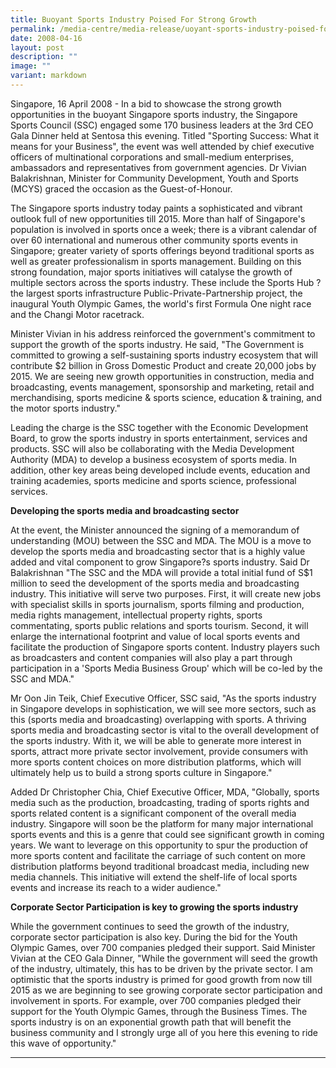 ```yaml
---
title: Buoyant Sports Industry Poised For Strong Growth
permalink: /media-centre/media-release/uoyant-sports-industry-poised-for-strong-growth/
date: 2008-04-16
layout: post
description: ""
image: ""
variant: markdown
---
```


Singapore, 16 April 2008 - In a bid to showcase the strong growth opportunities in the buoyant Singapore sports industry, the Singapore Sports Council (SSC) engaged some 170 business leaders at the 3rd CEO Gala Dinner held at Sentosa this evening. Titled "Sporting Success: What it means for your Business", the event was well attended by chief executive officers of multinational corporations and small-medium enterprises, ambassadors and representatives from government agencies. Dr Vivian Balakrishnan, Minister for Community Development, Youth and Sports (MCYS) graced the occasion as the Guest-of-Honour.

The Singapore sports industry today paints a sophisticated and vibrant outlook full of new opportunities till 2015. More than half of Singapore's population is involved in sports once a week; there is a vibrant calendar of over 60 international and numerous other community sports events in Singapore; greater variety of sports offerings beyond traditional sports as well as greater professionalism in sports management. Building on this strong foundation, major sports initiatives will catalyse the growth of multiple sectors across the sports industry. These include the Sports Hub ? the largest sports infrastructure Public-Private-Partnership project, the inaugural Youth Olympic Games, the world's first Formula One night race and the Changi Motor racetrack.

Minister Vivian in his address reinforced the government's commitment to support the growth of the sports industry. He said, "The Government is committed to growing a self-sustaining sports industry ecosystem that will contribute $2 billion in Gross Domestic Product and create 20,000 jobs by 2015. We are seeing new growth opportunities in construction, media and broadcasting, events management, sponsorship and marketing, retail and merchandising, sports medicine &amp; sports science, education &amp; training, and the motor sports industry."

Leading the charge is the SSC together with the Economic Development Board, to grow the sports industry in sports entertainment, services and products. SSC will also be collaborating with the Media Development Authority (MDA) to develop a business ecosystem of sports media. In addition, other key areas being developed include events, education and training academies, sports medicine and sports science, professional services.

**Developing the sports media and broadcasting sector**<br>

At the event, the Minister announced the signing of a memorandum of understanding (MOU) between the SSC and MDA. The MOU is a move to develop the sports media and broadcasting sector that is a highly value added and vital component to grow Singapore?s sports industry. Said Dr Balakrishnan "The SSC and the MDA will provide a total initial fund of S$1 million to seed the development of the sports media and broadcasting industry. This initiative will serve two purposes. First, it will create new jobs with specialist skills in sports journalism, sports filming and production, media rights management, intellectual property rights, sports commentating, sports public relations and sports tourism. Second, it will enlarge the international footprint and value of local sports events and facilitate the production of Singapore sports content. Industry players such as broadcasters and content companies will also play a part through participation in a 'Sports Media Business Group' which will be co-led by the SSC and MDA."

Mr Oon Jin Teik, Chief Executive Officer, SSC said, "As the sports industry in Singapore develops in sophistication, we will see more sectors, such as this (sports media and broadcasting) overlapping with sports. A thriving sports media and broadcasting sector is vital to the overall development of the sports industry. With it, we will be able to generate more interest in sports, attract more private sector involvement, provide consumers with more sports content choices on more distribution platforms, which will ultimately help us to build a strong sports culture in Singapore."

Added Dr Christopher Chia, Chief Executive Officer, MDA, "Globally, sports media such as the production, broadcasting, trading of sports rights and sports related content is a significant component of the overall media industry. Singapore will soon be the platform for many major international sports events and this is a genre that could see significant growth in coming years. We want to leverage on this opportunity to spur the production of more sports content and facilitate the carriage of such content on more distribution platforms beyond traditional broadcast media, including new media channels. This initiative will extend the shelf-life of local sports events and increase its reach to a wider audience."

**Corporate Sector Participation is key to growing the sports industry**<br>

While the government continues to seed the growth of the industry, corporate sector participation is also key. During the bid for the Youth Olympic Games, over 700 companies pledged their support. Said Minister Vivian at the CEO Gala Dinner, "While the government will seed the growth of the industry, ultimately, this has to be driven by the private sector. I am optimistic that the sports industry is primed for good growth from now till 2015 as we are beginning to see growing corporate sector participation and involvement in sports. For example, over 700 companies pledged their support for the Youth Olympic Games, through the Business Times. The sports industry is on an exponential growth path that will benefit the business community and I strongly urge all of you here this evening to ride this wave of opportunity."

---
